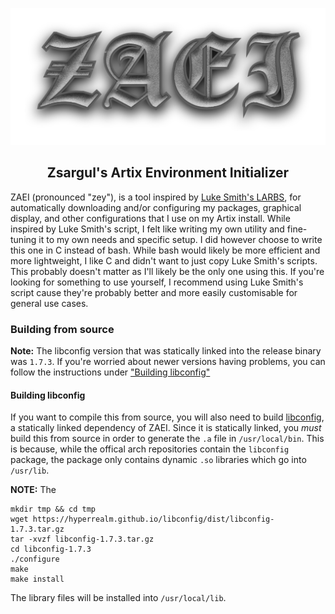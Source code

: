![ZAEI Logo](img/logo.png)

**<h2 align="center">Zsargul's Artix Environment Initializer</h2>**

ZAEI (pronounced "zey"), is a tool inspired by [Luke Smith's LARBS](https://github.com/LukeSmithxyz/LARBS), for automatically downloading and/or configuring my packages, graphical display, and other configurations that I use on my Artix install. While inspired by Luke Smith's script, I felt like writing my own utility and fine-tuning it to my own needs and specific setup. I did however choose to write this one in C instead of bash. While bash would likely be more efficient and more lightweight, I like C and didn't want to just copy Luke Smith's scripts. This probably doesn't matter as I'll likely be the only one using this. If you're looking for something to use yourself, I recommend using Luke Smith's script cause they're probably better and more easily customisable for general use cases.

### Building from source

**Note:** The libconfig version that was statically linked into the release binary was `1.7.3`. If you're worried
about newer versions having problems, you can follow the instructions under ["Building libconfig"](#building-libconfig)

#### Building libconfig

If you want to compile this from source, you will also need to build [libconfig](https://github.com/hyperrealm/libconfig), a
statically linked dependency of ZAEI. Since it is statically linked, you _must_ build this from source in order to generate
the `.a` file in `/usr/local/bin`. This is because, while the offical arch repositories contain the `libconfig` package,
the package only contains dynamic `.so` libraries which go into `/usr/lib`.

**NOTE:** The 



```
mkdir tmp && cd tmp
wget https://hyperrealm.github.io/libconfig/dist/libconfig-1.7.3.tar.gz
tar -xvzf libconfig-1.7.3.tar.gz
cd libconfig-1.7.3
./configure
make
make install
```

The library files will be installed into `/usr/local/lib`.
